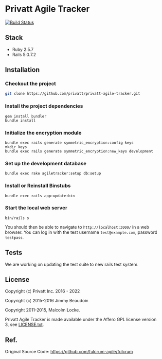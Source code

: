 # Privatt Agile Tracker

[![Build Status](https://travis-ci.org/privatt/privatt-agile-tracker.svg?branch=master)](https://travis-ci.org/privatt/privatt-agile-tracker)

## Stack
- Ruby 2.5.7
- Rails 5.0.7.2

## Installation

### Checkout the project
```bash
git clone https://github.com/privatt/privatt-agile-tracker.git
```

### Install the project dependencies
```
gem install bundler
bundle install
```

### Initialize the encryption module
```
bundle exec rails generate symmetric_encryption:config keys
mkdir keys
bundle exec rails generate symmetric_encryption:new_keys development
```

### Set up the development database
```
bundle exec rake agiletracker:setup db:setup
```

### Install or Reinstall Binstubs
```
bundle exec rails app:update:bin
```

### Start the local web server
```
bin/rails s
```

You should then be able to navigate to `http://localhost:3000/` in a web browser.
You can log in with the test username `test@example.com`, password `testpass`.

## Tests

We are working on updating the test suite to new rails test system.

## License

Copyright (c) Privatt Inc. 2016 - 2022

Copyright (c) 2015-2016 Jimmy Beaudoin

Copyright 2011-2015, Malcolm Locke.

Privatt Agile Tracker is made available under the Affero GPL license version 3, see
[LICENSE.txt](LICENSE.txt).

## Ref.

Original Source Code: https://github.com/fulcrum-agile/fulcrum
